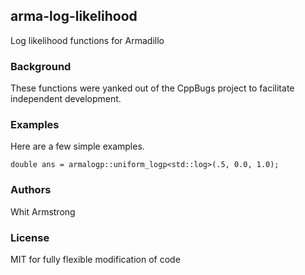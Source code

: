 
## arma-log-likelihood

Log likelihood functions for Armadillo

### Background

These functions were yanked out of the CppBugs project to facilitate independent development.


### Examples

Here are a few simple examples.

```{.cpp}
double ans = armalogp::uniform_logp<std::log>(.5, 0.0, 1.0);
```

### Authors

Whit Armstrong

### License

MIT for fully flexible modification of code
